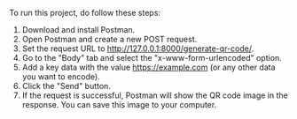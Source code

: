 To run this project, do follow these steps:
1. Download and install Postman.
2. Open Postman and create a new POST request.
3. Set the request URL to http://127.0.0.1:8000/generate-qr-code/.
4. Go to the "Body" tab and select the "x-www-form-urlencoded" option.
5. Add a key data with the value https://example.com (or any other data you want to encode).
6. Click the "Send" button.
7. If the request is successful, Postman will show the QR code image in the response. You can save this image to your computer.
